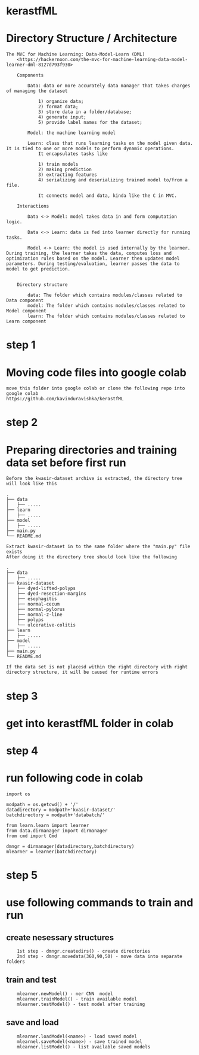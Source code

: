 # kerastfML


# Directory Structure / Architecture

	The MVC for Machine Learning: Data-Model-Learn (DML)
		<https://hackernoon.com/the-mvc-for-machine-learning-data-model-learner-dml-8127d793f930>

		Components

			Data: data or more accurately data manager that takes charges of managing the dataset

				1) organize data;
				2) format data;
				3) store data in a folder/database;
				4) generate input; 
				5) provide label names for the dataset;

			Model: the machine learning model

			Learn: class that runs learning tasks on the model given data. It is tied to one or more models to perform dynamic operations.
				It encapsulates tasks like
                
                1) train models
				2) making prediction
				3) extracting features
				4) serializing and deserializing trained model to/from a file.

				It connects model and data, kinda like the C in MVC.

		Interactions

			Data <-> Model: model takes data in and form computation logic.

			Data <-> Learn: data is fed into learner directly for running tasks.

			Model <-> Learn: the model is used internally by the learner. During training, the learner takes the data, computes loss and optimization rules based on the model. Learner then updates model parameters. During testing/evaluation, learner passes the data to model to get prediction.


		Directory structure

			data: The folder which contains modules/classes related to Data component
			model: The folder which contains modules/classes related to Model component
			learn: The folder which contains modules/classes related to Learn component


# step 1
# Moving code files into google colab

    move this folder into google colab or clone the following repo into google colab
    https://github.com/kavinduravishka/kerastfML 
    
# step 2
# Preparing directories and training data set before first run

	Before the kwasir-dataset archive is extracted, the directory tree will look like this

	.
	├── data
	│   ├── .....
	├── learn
	│   ├── .....
	├── model
	│   ├── .....
	├── main.py
	└── README.md

	Extract kwasir-dataset in to the same folder where the "main.py" file exists
	After doing it the directory tree should look like the following

	.
	├── data
	│   ├── .....
	├── kvasir-dataset
	│   ├── dyed-lifted-polyps
	│   ├── dyed-resection-margins
	│   ├── esophagitis
	│   ├── normal-cecum
	│   ├── normal-pylorus
	│   ├── normal-z-line
	│   ├── polyps
	│   └── ulcerative-colitis
	├── learn
	│   ├── .....
	├── model
	│   ├── .....
	├── main.py
	└── README.md

	If the data set is not placesd within the right directory with right directory structure, it will be caused for runtime errors


# step 3
# get into kerastfML folder in colab

# step 4
# run following code in colab

    import os

    modpath = os.getcwd() + '/'
    datadirectory = modpath+'kvasir-dataset/'
    batchdirectory = modpath+'databatch/'
    
    from learn.learn import learner
    from data.dirmanager import dirmanager
    from cmd import Cmd
    
    dmngr = dirmanager(datadirectory,batchdirectory)
    mlearner = learner(batchdirectory)
    

# step 5   
# use following commands to train and run

## create nesessary structures
        1st step - dmngr.createdirs() - create directories
        2nd step - dmngr.movedata(360,90,50) - move data into separate folders

## train and test
        mlearner.newModel() - ner CNN  model        
        mlearner.trainModel() - train available model
        mlearner.testModel() - test model after training
    
## save and load    
        mlearner.loadModel(<name>) - load saved model
        mlearnel.saveModel(<name>) - save trained model
        mlearner.listModel() - list available saved models
